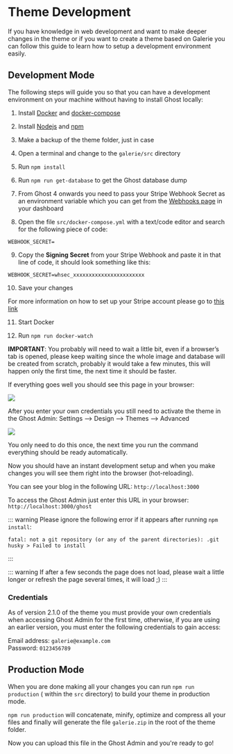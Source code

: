 # Theme Development

If you have knowledge in web development and want to make deeper changes in the theme or if you want to create a theme based on Galerie you can follow this guide to learn how to setup a development environment easily.

## Development Mode

The following steps will guide you so that you can have a development environment on your machine without having to install Ghost locally:

1. Install [Docker](https://docs.docker.com/get-docker/) and [docker-compose](https://docs.docker.com/compose/install/)

2. Install [Nodejs](https://nodejs.org/en/download/) and [npm](https://www.npmjs.com/get-npm)

3. Make a backup of the theme folder, just in case

4. Open a terminal and change to the `galerie/src` directory

5. Run `npm install`

6. Run `npm run get-database` to get the Ghost database dump

7. From Ghost 4 onwards you need to pass your Stripe Webhook Secret as an environment variable which you can get from the [Webhooks page](https://dashboard.stripe.com/webhooks) in your dashboard

8. Open the file `src/docker-compose.yml` with a text/code editor and search for the following piece of code:

```
WEBHOOK_SECRET=
```

9. Copy the **Signing Secret** from your Stripe Webhook and paste it in that line of code, it should look something like this:

```
WEBHOOK_SECRET=whsec_xxxxxxxxxxxxxxxxxxxxxxx
```

10. Save your changes

For more information on how to set up your Stripe account please go to [this link](https://ghost.org/help/setup-members/)

11. Start Docker

12. Run `npm run docker-watch`

**IMPORTANT**: You probably will need to wait a little bit, even if a browser’s tab is opened, please keep waiting since the whole image and database will be created from scratch, probably it would take a few minutes, this will happen only the first time, the next time it should be faster.

If everything goes well you should see this page in your browser:

![](https://user-images.githubusercontent.com/1477503/185713373-bd05eb67-cb19-4f8d-b65b-877aab3471f5.png)

After you enter your own credentials you still need to activate the theme in the Ghost Admin: Settings —> Design —> Themes —> Advanced

![](https://res.cloudinary.com/edev/image/upload/v1661973905/galerie/CleanShot_2022-08-31_at_21.24.18.png)

You only need to do this once, the next time you run the command everything should be ready automatically.

Now you should have an instant development setup and when you make changes you will see them right into the browser (hot-reloading).

You can see your blog in the following URL: `http://localhost:3000`

To access the Ghost Admin just enter this URL in your browser: `http://localhost:3000/ghost`

::: warning
Please ignore the following error if it appears after running `npm install`:
```
fatal: not a git repository (or any of the parent directories): .git
husky > Failed to install
```
:::

::: warning
If after a few seconds the page does not load, please wait a little longer or refresh the page several times, it will load ;)
:::

### Credentials

As of version 2.1.0 of the theme you must provide your own credentials when accessing Ghost Admin for the first time, otherwise, if you are using an earlier version, you must enter the following credentials to gain access:

Email address: `galerie@example.com`
<br>
Password: `0123456789`

## Production Mode

When you are done making all your changes you can run `npm run production` ( within the `src` directory) to build your theme in production mode.

`npm run production` will concatenate, minify, optimize and compress all your files and finally will generate the file `galerie.zip` in the root of the theme folder.

Now you can upload this file in the Ghost Admin and you're ready to go!
